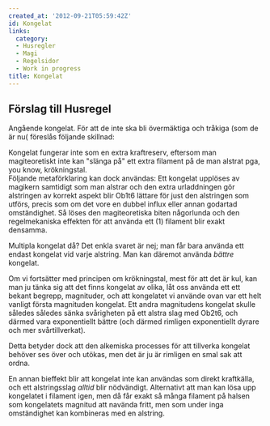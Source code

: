 ```yaml
---
created_at: '2012-09-21T05:59:42Z'
id: Kongelat
links:
  category:
  - Husregler
  - Magi
  - Regelsidor
  - Work in progress
title: Kongelat
---
```


Förslag till Husregel
---------------------

Angående kongelat. För att de inte ska bli övermäktiga och tråkiga (som de är nu( föreslås följande
skillnad:

Kongelat fungerar inte som en extra kraftreserv, eftersom man magiteoretiskt inte kan "slänga på"
ett extra filament på de man alstrat pga, you know, krökningstal.\
Följande metaförklaring kan dock användas: Ett kongelat upplöses av magikern samtidigt som man
alstrar och den extra urladdningen gör alstringen av korrekt aspekt blir Ob1t6 lättare för just den
alstringen som utförs, precis som om det vore en dubbel influx eller annan godartad omständighet. Så
löses den magiteoretiska biten någorlunda och den regelmekaniska effekten för att använda ett (1)
filament blir exakt densamma.

Multipla kongelat då? Det enkla svaret är nej; man får bara använda ett endast kongelat vid varje
alstring. Man kan däremot använda *bättre* kongelat.

Om vi fortsätter med principen om krökningstal, mest för att det är kul, kan man ju tänka sig att
det finns kongelat av olika, låt oss använda ett ett bekant begrepp, magnituder, och att kongelatet
vi använde ovan var ett helt vanligt första magnituden kongelat. Ett andra magnitudens kongelat
skulle således således sänka svårigheten på ett alstra slag med Ob2t6, och därmed vara exponentiellt
bättre (och därmed rimligen exponentiellt dyrare och mer svårtillverkat).

Detta betyder dock att den alkemiska processes för att tillverka kongelat behöver ses över och
utökas, men det är ju är rimligen en smal sak att ordna.

En annan bieffekt blir att kongelat inte kan användas som direkt kraftkälla, och ett alstringsslag
*alltid* blir nödvändigt. Alternativt att man kan lösa upp kongelatet i filament igen, men då får
exakt så många filament på halsen som kongelatets magnitud att navända fritt, men som under inga
omständighet kan kombineras med en alstring.